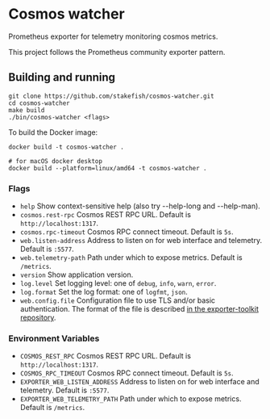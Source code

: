# Cosmos watcher

Prometheus exporter for telemetry monitoring cosmos metrics.

This project follows the Prometheus community exporter pattern.

## Building and running

```
git clone https://github.com/stakefish/cosmos-watcher.git
cd cosmos-watcher
make build
./bin/cosmos-watcher <flags>
```

To build the Docker image:

```
docker build -t cosmos-watcher .

# for macOS docker desktop
docker build --platform=linux/amd64 -t cosmos-watcher .
```

### Flags

* `help` Show context-sensitive help (also try --help-long and --help-man).
* `cosmos.rest-rpc` Cosmos REST RPC URL. Default is `http://localhost:1317`.
* `cosmos.rpc-timeout` Cosmos RPC connect timeout. Default is `5s`.
* `web.listen-address` Address to listen on for web interface and telemetry. Default is `:5577`.
* `web.telemetry-path` Path under which to expose metrics. Default is `/metrics`.
* `version` Show application version.
* `log.level` Set logging level: one of `debug`, `info`, `warn`, `error`.
* `log.format` Set the log format: one of `logfmt`, `json`.
* `web.config.file` Configuration file to use TLS and/or basic authentication. The format of the file is described [in the exporter-toolkit repository](https://github.com/prometheus/exporter-toolkit/blob/master/docs/web-configuration.md).

### Environment Variables

* `COSMOS_REST_RPC` Cosmos REST RPC URL. Default is `http://localhost:1317`.
* `COSMOS_RPC_TIMEOUT` Cosmos RPC connect timeout. Default is `5s`.
* `EXPORTER_WEB_LISTEN_ADDRESS` Address to listen on for web interface and telemetry. Default is `:5577`.
* `EXPORTER_WEB_TELEMETRY_PATH` Path under which to expose metrics. Default is `/metrics`.